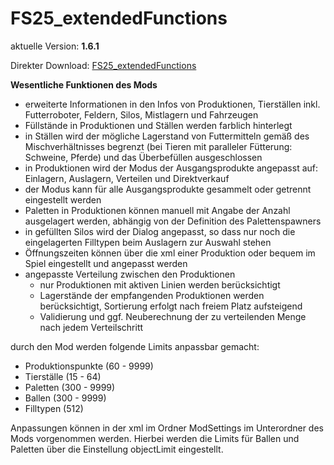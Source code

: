 # FS25_extendedFunctions

aktuelle Version: **1.6.1**

Direkter Download: [FS25_extendedFunctions](https://github.com/inconspicuously007/FS25_extendedFunctions/releases/latest/download/FS25_extendedFunctions.zip)

**Wesentliche Funktionen des Mods**

* erweiterte Informationen in den Infos von Produktionen, Tierställen inkl. Futterroboter, Feldern, Silos, Mistlagern und Fahrzeugen
* Füllstände in Produktionen und Ställen werden farblich hinterlegt
* in Ställen wird der mögliche Lagerstand von Futtermitteln gemäß des Mischverhältnisses begrenzt (bei Tieren mit paralleler Fütterung: Schweine, Pferde) und das Überbefüllen ausgeschlossen
* in Produktionen wird der Modus der Ausgangsprodukte angepasst auf: Einlagern, Auslagern, Verteilen und Direktverkauf
* der Modus kann für alle Ausgangsprodukte gesammelt oder getrennt eingestellt werden
* Paletten in Produktionen können manuell mit Angabe der Anzahl ausgelagert werden, abhängig von der Definition des Palettenspawners
* in gefüllten Silos wird der Dialog angepasst, so dass nur noch die eingelagerten Filltypen beim Auslagern zur Auswahl stehen
* Öffnungszeiten können über die xml einer Produktion oder bequem im Spiel eingestellt und angepasst werden
* angepasste Verteilung zwischen den Produktionen
  * nur Produktionen mit aktiven Linien werden berücksichtigt
  * Lagerstände der empfangenden Produktionen werden berücksichtigt, Sortierung erfolgt nach freiem Platz aufsteigend
  * Validierung und ggf. Neuberechnung der zu verteilenden Menge nach jedem Verteilschritt   

durch den Mod werden folgende Limits anpassbar gemacht:
  * Produktionspunkte (60 - 9999)
  * Tierställe (15 - 64)
  * Paletten (300 - 9999)
  * Ballen (300 - 9999)
  * Filltypen (512)
 
Anpassungen können in der xml im Ordner ModSettings im Unterordner des Mods vorgenommen werden. Hierbei werden die Limits für Ballen und Paletten über die Einstellung objectLimit eingestellt.
